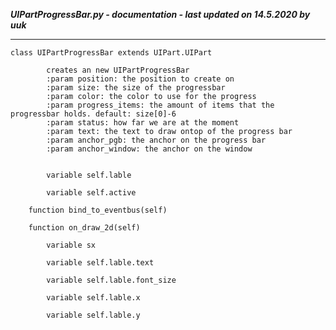 ***UIPartProgressBar.py - documentation - last updated on 14.5.2020 by uuk***
___

    class UIPartProgressBar extends UIPart.UIPart
            
            creates an new UIPartProgressBar
            :param position: the position to create on
            :param size: the size of the progressbar
            :param color: the color to use for the progress
            :param progress_items: the amount of items that the progressbar holds. default: size[0]-6
            :param status: how far we are at the moment
            :param text: the text to draw ontop of the progress bar
            :param anchor_pgb: the anchor on the progress bar
            :param anchor_window: the anchor on the window


            variable self.lable

            variable self.active

        function bind_to_eventbus(self)

        function on_draw_2d(self)

            variable sx

            variable self.lable.text

            variable self.lable.font_size

            variable self.lable.x

            variable self.lable.y